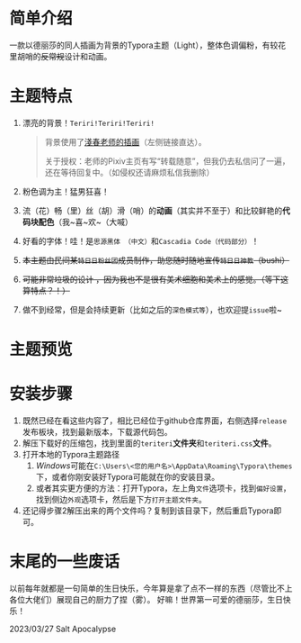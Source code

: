 # 简单介绍

一款以德丽莎的同人插画为背景的Typora主题（Light），整体色调偏粉，有较花里胡哨的~~反常规~~设计和动画。



# 主题特点

1. 漂亮的背景！`Teriri!Teriri!Teriri!`

    > 背景使用了[淺春老师的插画](https://www.pixiv.net/artworks/73572009)（左侧链接直达）。
    >
    > 关于授权：老师的Pixiv主页有写“转载随意”，但我仍去私信问了一遍，还在等待回复中。（如侵权还请麻烦私信我删除）

2. 粉色调为主！猛男狂喜！

3. 流（花）畅（里）丝（胡）滑（哨）的**动画**（其实并不至于）和比较鲜艳的**代码块配色**（我~喜~欢~（大喊）

4. 好看的字体！哇！是`思源黑体 （中文）`和`Cascadia Code（代码部分）`！

5. ~~本主题由民间某`特日日粉丝团`成员制作，助您随时随地宣传`特日日神教`（bushi）~~

6. ~~可能非常垃圾的设计 ，因为我也不是很有美术细胞和美术上的感觉。（等下这算特点？！）~~

7. 做不到经常，但是会持续更新（比如之后的`深色模式等`），也欢迎提`issue`啦~

# 主题预览



# 安装步骤

1. 既然已经在看这些内容了，相比已经位于github仓库界面，右侧选择`release`发布板块，找到最新版本，下载源代码包。
2. 解压下载好的压缩包，找到里面的`teriteri`**文件夹**和`teriteri.css`**文件**。
3. 打开本地的Typora主题路径
   1. *Windows*可能在`C:\Users\<您的用户名>\AppData\Roaming\Typora\themes`下，或者你刚安装好Typora可能就在你的安装目录。
   2. 或者其实更方便的方法：打开Typora，左上角`文件`选项卡，找到`偏好设置`，找到侧边`外观`选项卡，然后是下方`打开主题文件夹`。
4. 还记得步骤2解压出来的两个文件吗？复制到该目录下，然后重启Typora即可。

# 末尾的一些废话

以前每年就都是一句简单的生日快乐，今年算是拿了点不一样的东西（尽管比不上各位大佬们）展现自己的厨力了捏（雾）。 好嘛！世界第一可爱的德丽莎，生日快乐！



2023/03/27 Salt Apocalypse
